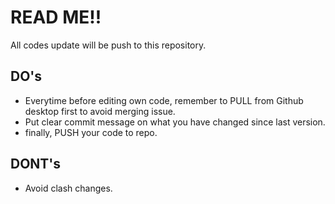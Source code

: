 # READ ME!!

All codes update will be push to this repository.

## DO's
 - Everytime before editing own code, remember to PULL from Github desktop first to avoid merging issue.
 - Put clear commit message on what you have changed since last version.
 - finally, PUSH your code to repo.

## DONT's
 - Avoid clash changes.
